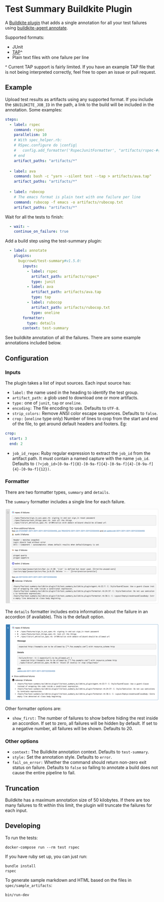 # Test Summary Buildkite Plugin

A [Buildkite plugin](https://buildkite.com/docs/agent/v3/plugins) that adds a single annotation
for all your test failures using
[buildkite-agent annotate](https://buildkite.com/docs/agent/v3/cli-annotate).

Supported formats:

* JUnit
* [TAP](https://testanything.org)^
* Plain text files with one failure per line

\^ Current TAP support is fairly limited. If you have an example TAP file that is not being interpreted correctly,
feel free to open an issue or pull request.

## Example

Upload test results as artifacts using any supported format. If you include the `$BUILDKITE_JOB_ID` in the path,
a link to the build will be included in the annotation.
Some examples:

```yaml
steps:
  - label: rspec
    command: rspec
    parallelism: 10
    # With spec_helper.rb:
    # RSpec.configure do |config|
    #   config.add_formatter('RspecJunitFormatter', "artifacts/rspec-#{ENV['BUILDKITE_JOB_ID']}.xml")
    # end
    artifact_paths: "artifacts/*"

  - label: ava
    command: bash -c "yarn --silent test --tap > artifacts/ava.tap"
    artifact_paths: "artifacts/*"

  - label: rubocop
    # The emacs format is plain text with one failure per line
    command: rubocop -f emacs -o artifacts/rubocop.txt
    artifact_paths: "artifacts/*"
```

Wait for all the tests to finish:

```yaml
  - wait: ~
    continue_on_failure: true
```

Add a build step using the test-summary plugin:

```yaml
  - label: annotate
    plugins:
      bugcrowd/test-summary#v1.5.0:
        inputs:
          - label: rspec
            artifact_path: artifacts/rspec*
            type: junit
          - label: ava
            artifact_path: artifacts/ava.tap
            type: tap
          - label: rubocop
            artifact_path: artifacts/rubocop.txt
            type: oneline
        formatter:
          type: details
        context: test-summary
```

See buildkite annotation of all the failures. There are some example annotations included below.

## Configuration

### Inputs

The plugin takes a list of input sources. Each input source has:

* `label:` the name used in the heading to identify the test group.
* `artifact_path:` a glob used to download one or more artifacts.
* `type:` one of `junit`, `tap` or `oneline`.
* `encoding:` The file encoding to use. Defaults to `UTF-8`.
* `strip_colors:` Remove ANSI color escape sequences. Defaults to `false`.
* `crop:` (`oneline` type only) Number of lines to crop from the start and end of the file,
  to get around default headers and footers. Eg:

```yaml
crop:
  start: 3
  end: 2
```

* `job_id_regex`: Ruby regular expression to extract the `job_id` from the artifact path. It must contain
  a named capture with the name `job_id`. Defaults to
  `(?<job_id>[0-9a-f]{8}-[0-9a-f]{4}-[0-9a-f]{4}-[0-9a-f]{4}-[0-9a-f]{12})`.

### Formatter

There are two formatter types, `summary` and `details`.

The `summary` formatter includes a single line for each failure.

![example summary annotation](doc/summary.png)

The `details` formatter
includes extra information about the failure in an accordion (if available).
This is the default option.

![example details annotation](doc/details.png)

Other formatter options are:

* `show_first:` The number of failures to show before hiding the rest inside an accordion.
  If set to zero, all failures will be hidden by default. If set to a negative number, all failures
  will be shown. Defaults to 20.

### Other options

* `context:` The Buildkite annotation context. Defaults to `test-summary`.
* `style:` Set the annotation style. Defaults to `error`.
* `fail_on_error:` Whether the command should return non-zero exit status on failure. Defaults to `false` so failing
  to annotate a build does not cause the entire pipeline to fail.
  
## Truncation

Buildkite has a maximum annotation size of 50 kilobytes. If there are too many failures to fit within this limit, the
plugin will truncate the failures for each input.

## Developing

To run the tests:

    docker-compose run --rm test rspec

If you have ruby set up, you can just run:

    bundle install
    rspec

To generate sample markdown and HTML based on the files in `spec/sample_artifacts`:

    bin/run-dev
